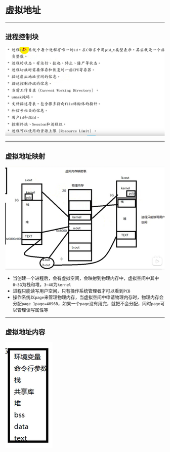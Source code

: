 # 虚拟地址

---

## 进程控制块

![进程控制块](images/2023-09-17-11-05-48.png)

---

## 虚拟地址映射

![虚拟地址映射](images/2023-09-17-11-17-30.png)

* 当创建一个进程后，会有虚拟空间，会映射到物理内存中，虚拟空间中其中`0~3G`为栈和堆，`3~4G`为`kernel`
* 进程只能读写用户空间，只有操作系统管理者才可以看到`PCB`
* 操作系统以`page`来管理物理内存，当虚拟空间中申请物理内存时，物理内存会分配`page 1page=4096B`，如果一个`page`没有用完，就把不会分配，同时`page`可以管理读写属性等

---

## 虚拟地址内容

![虚拟地址](images/2023-09-17-12-07-12.png)
